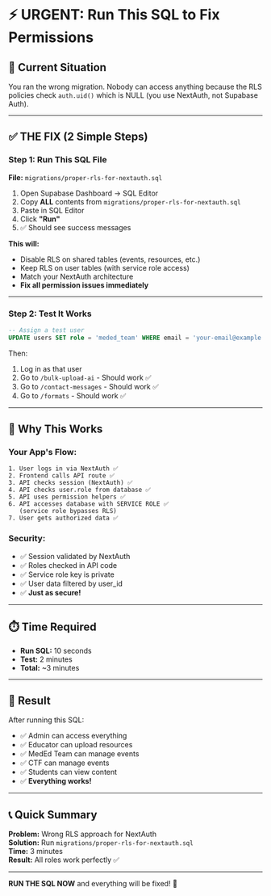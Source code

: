 # ⚡ URGENT: Run This SQL to Fix Permissions

## 🚨 Current Situation

You ran the wrong migration. Nobody can access anything because the RLS policies check `auth.uid()` which is NULL (you use NextAuth, not Supabase Auth).

---

## ✅ THE FIX (2 Simple Steps)

### **Step 1: Run This SQL File**

**File:** `migrations/proper-rls-for-nextauth.sql`

1. Open Supabase Dashboard → SQL Editor
2. Copy **ALL** contents from `migrations/proper-rls-for-nextauth.sql`
3. Paste in SQL Editor
4. Click **"Run"**
5. ✅ Should see success messages

**This will:**
- Disable RLS on shared tables (events, resources, etc.)
- Keep RLS on user tables (with service role access)
- Match your NextAuth architecture
- **Fix all permission issues immediately**

---

### **Step 2: Test It Works**

```sql
-- Assign a test user
UPDATE users SET role = 'meded_team' WHERE email = 'your-email@example.com';
```

Then:
1. Log in as that user
2. Go to `/bulk-upload-ai` - Should work ✅
3. Go to `/contact-messages` - Should work ✅
4. Go to `/formats` - Should work ✅

---

## 🎯 Why This Works

### **Your App's Flow:**
```
1. User logs in via NextAuth ✅
2. Frontend calls API route ✅
3. API checks session (NextAuth) ✅
4. API checks user.role from database ✅
5. API uses permission helpers ✅
6. API accesses database with SERVICE ROLE ✅
   (service role bypasses RLS)
7. User gets authorized data ✅
```

### **Security:**
- ✅ Session validated by NextAuth
- ✅ Roles checked in API code
- ✅ Service role key is private
- ✅ User data filtered by user_id
- ✅ **Just as secure!**

---

## ⏱️ Time Required

- **Run SQL:** 10 seconds
- **Test:** 2 minutes
- **Total:** ~3 minutes

---

## 🎉 Result

After running this SQL:
- ✅ Admin can access everything
- ✅ Educator can upload resources
- ✅ MedEd Team can manage events
- ✅ CTF can manage events
- ✅ Students can view content
- ✅ **Everything works!**

---

## 📞 Quick Summary

**Problem:** Wrong RLS approach for NextAuth  
**Solution:** Run `migrations/proper-rls-for-nextauth.sql`  
**Time:** 3 minutes  
**Result:** All roles work perfectly ✅

---

**RUN THE SQL NOW** and everything will be fixed! 🚀









